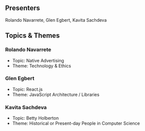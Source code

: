 ## Presenters

Rolando Navarrete, Glen Egbert, Kavita Sachdeva

## Topics & Themes

### Rolando Navarrete

* Topic: Native Advertising
* Theme: Technology & Ethics

### Glen Egbert

* Topic: React.js
* Theme: JavaScript Architecture / Libraries

### Kavita Sachdeva

* Topic: Betty Holberton
* Theme: Historical or Present-day People in Computer Science
